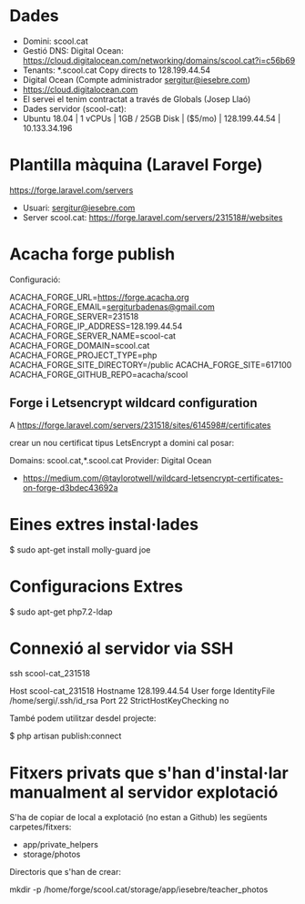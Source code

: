 # Dades

- Domini: scool.cat
- Gestió DNS: Digital Ocean: https://cloud.digitalocean.com/networking/domains/scool.cat?i=c56b69
- Tenants: *.scool.cat Copy	directs to 128.199.44.54
- Digital Ocean (Compte administrador sergitur@iesebre.com)
- https://cloud.digitalocean.com
- El servei el tenim contractat a través de Globals (Josep Llaó)
- Dades servidor (scool-cat):
- Ubuntu 18.04 | 1 vCPUs | 1GB / 25GB Disk | ($5/mo) | 128.199.44.54 | 10.133.34.196

# Plantilla màquina (Laravel Forge)

https://forge.laravel.com/servers

- Usuari: sergitur@iesebre.com
- Server scool.cat: https://forge.laravel.com/servers/231518#/websites

# Acacha forge publish

Configuració:

ACACHA_FORGE_URL=https://forge.acacha.org
ACACHA_FORGE_EMAIL=sergiturbadenas@gmail.com
ACACHA_FORGE_SERVER=231518
ACACHA_FORGE_IP_ADDRESS=128.199.44.54
ACACHA_FORGE_SERVER_NAME=scool-cat
ACACHA_FORGE_DOMAIN=scool.cat
ACACHA_FORGE_PROJECT_TYPE=php
ACACHA_FORGE_SITE_DIRECTORY=/public
ACACHA_FORGE_SITE=617100
ACACHA_FORGE_GITHUB_REPO=acacha/scool

## Forge i Letsencrypt wildcard configuration

A https://forge.laravel.com/servers/231518/sites/614598#/certificates

crear un nou certificat tipus LetsEncrypt a domini cal posar:

 Domains: scool.cat,*.scool.cat
 Provider: Digital Ocean

- https://medium.com/@taylorotwell/wildcard-letsencrypt-certificates-on-forge-d3bdec43692a

# Eines extres instal·lades

 $ sudo apt-get install molly-guard joe

 # Configuracions Extres

  $ sudo apt-get php7.2-ldap

# Connexió al servidor via SSH

 ssh scool-cat_231518

Host scool-cat_231518
  Hostname 128.199.44.54
  User forge
  IdentityFile /home/sergi/.ssh/id_rsa
  Port 22
  StrictHostKeyChecking no

També podem utilitzar desdel projecte:

 $ php artisan publish:connect

# Fitxers privats que s'han d'instal·lar manualment al servidor explotació

S'ha de copiar de local a explotació (no estan a Github) les següents carpetes/fitxers:

- app/private_helpers
- storage/photos

Directoris que s'han de crear:

 mkdir -p /home/forge/scool.cat/storage/app/iesebre/teacher_photos